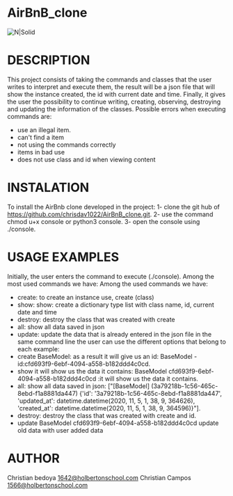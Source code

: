 # AirBnB_clone

![N|Solid](https://process.filestackapi.com/resize=width:200/https://cdn.filestackcontent.com/4EAxE8NfTNGVsqHFIXVF)

# DESCRIPTION

This project consists of taking the commands and classes that the user writes to interpret and execute them, the result will be a json file that will show the instance created, the id with current date and time.
Finally, it gives the user the possibility to continue writing, creating, observing, destroying and updating the information of the classes.
Possible errors when executing commands are:

- use an illegal item.
- can't find a item
- not using the commands correctly
- items in bad use
- does not use class and id when viewing content

# INSTALATION

To install the AirBnb clone developed in the project:
1- clone the git hub of https://github.com/chrisdav1022/AirBnB_clone.git.
2- use the command chmod u+x console or python3 console.
3- open the console using ./console.



# USAGE EXAMPLES

Initially, the user enters the command to execute (./console).
Among the most used commands we have:
Among the used commands we have:
- create: to create an instance use, create (class)
- show: show: create a dictionary type list with class name, id, current date and time
- destroy: destroy the class that was created with create
- all: show all data saved in json
- update: update the data that is already entered in the json file
in the same command line the user can use the different options that belong to each example:
- create BaseModel: as a result it will give us an id:
 BaseModel - id:cfd693f9-6ebf-4094-a558-b182ddd4c0cd.
- show it will show us the data it contains:
  BaseModel cfd693f9-6ebf-4094-a558-b182ddd4c0cd  :it will show us the data it contains.
- all: show all data saved in json:
 ["[BaseModel] (3a79218b-1c56-465c-8ebd-f1a8881da447) {'id': '3a79218b-1c56-465c-8ebd-f1a8881da447', 'updated_at': datetime.datetime(2020, 11, 5, 1, 38, 9, 364626), 'created_at': datetime.datetime(2020, 11, 5, 1, 38, 9, 364596)}"].
- destroy: destroy the class that was created with create and id.
- update BaseModel cfd693f9-6ebf-4094-a558-b182ddd4c0cd
  update old data with user added data

# AUTHOR

Christian bedoya <1642@holbertonschool.com>
Christian Campos <1566@holbertonschool.com>